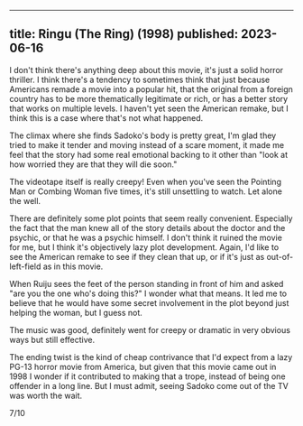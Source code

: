 ----
title: Ringu (The Ring) (1998)
published: 2023-06-16
----

I don't think there's anything deep about this movie, it's just a solid horror thriller. I think there's a tendency to sometimes think that just because Americans remade a movie into a popular hit, that the original from a foreign country has to be more thematically legitimate or rich, or has a better story that works on multiple levels. I haven't yet seen the American remake, but I think this is a case where that's not what happened.

The climax where she finds Sadoko's body is pretty great, I'm glad they tried to make it tender and moving instead of a scare moment, it made me feel that the story had some real emotional backing to it other than "look at how worried they are that they will die soon."

The videotape itself is really creepy! Even when you've seen the Pointing Man or Combing Woman five times, it's still unsettling to watch. Let alone the well.

There are definitely some plot points that seem really convenient. Especially the fact that the man knew all of the story details about the doctor and the psychic, or that he was a psychic himself. I don't think it ruined the movie for me, but I think it's objectively lazy plot development. Again, I'd like to see the American remake to see if they clean that up, or if it's just as out-of-left-field as in this movie.

When Ruiju sees the feet of the person standing in front of him and asked "are you the one who's doing this?" I wonder what that means. It led me to believe that he would have some secret involvement in the plot beyond just helping the woman, but I guess not.

The music was good, definitely went for creepy or dramatic in very obvious ways but still effective.

The ending twist is the kind of cheap contrivance that I'd expect from a lazy PG-13 horror movie from America, but given that this movie came out in 1998 I wonder if it contributed to making that a trope, instead of being one offender in a long line. But I must admit, seeing Sadoko come out of the TV was worth the wait.

7/10

